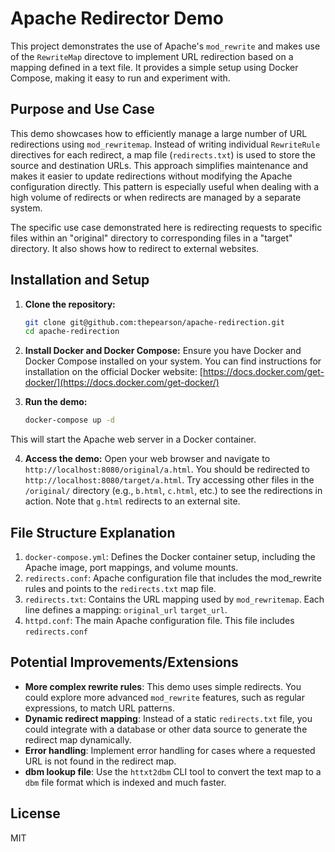 # Apache Redirector Demo

This project demonstrates the use of Apache's `mod_rewrite` and makes use of the `RewriteMap` directove to implement URL redirection based on a mapping defined in a text file.  It provides a simple setup using Docker Compose, making it easy to run and experiment with.

## Purpose and Use Case

This demo showcases how to efficiently manage a large number of URL redirections using `mod_rewritemap`. Instead of writing individual `RewriteRule` directives for each redirect, a map file (`redirects.txt`) is used to store the source and destination URLs.  This approach simplifies maintenance and makes it easier to update redirections without modifying the Apache configuration directly.  This pattern is especially useful when dealing with a high volume of redirects or when redirects are managed by a separate system.

The specific use case demonstrated here is redirecting requests to specific files within an "original" directory to corresponding files in a "target" directory.  It also shows how to redirect to external websites.

## Installation and Setup

1. **Clone the repository:**

   ```bash
   git clone git@github.com:thepearson/apache-redirection.git
   cd apache-redirection
   ```


2. **Install Docker and Docker Compose:** Ensure you have Docker and Docker Compose installed on your system.  You can find instructions for installation on the official Docker website: [https://docs.docker.com/get-docker/](https://docs.docker.com/get-docker/)

3. **Run the demo:**

    ```bash
    docker-compose up -d

    ````

This will start the Apache web server in a Docker container.

4. **Access the demo:** Open your web browser and navigate to `http://localhost:8080/original/a.html`. You should be redirected to `http://localhost:8080/target/a.html`.  Try accessing other files in the `/original/` directory (e.g., `b.html`, `c.html`, etc.) to see the redirections in action.  Note that `g.html` redirects to an external site.


## File Structure Explanation

1. `docker-compose.yml`: Defines the Docker container setup, including the Apache image, port mappings, and volume mounts.
2. `redirects.conf`: Apache configuration file that includes the mod_rewrite rules and points to the `redirects.txt` map file.
3. `redirects.txt`: Contains the URL mapping used by `mod_rewritemap`. Each line defines a mapping: `original_url` `target_url`.
4. `httpd.conf`: The main Apache configuration file. This file includes `redirects.conf`


## Potential Improvements/Extensions

 - **More complex rewrite rules**: This demo uses simple redirects. You could explore more advanced `mod_rewrite` features, such as regular expressions, to match URL patterns.
 - **Dynamic redirect mapping**: Instead of a static `redirects.txt` file, you could integrate with a database or other data source to generate the redirect map dynamically.
 - **Error handling**: Implement error handling for cases where a requested URL is not found in the redirect map.
 - **dbm lookup file**: Use the `httxt2dbm` CLI tool to convert the text map to a `dbm` file format which is indexed and much faster.


## License

MIT